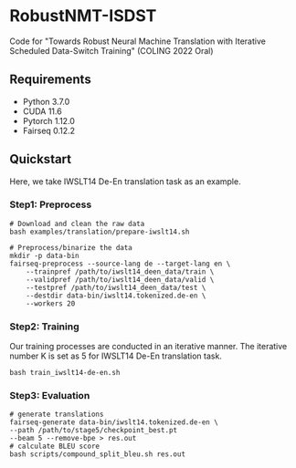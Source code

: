 # RobustNMT-ISDST
Code for "Towards Robust Neural Machine Translation with Iterative Scheduled Data-Switch Training" (COLING 2022 Oral)
## Requirements

- Python 3.7.0
- CUDA 11.6
- Pytorch 1.12.0
- Fairseq 0.12.2

## Quickstart
Here, we take IWSLT14 De-En translation task as an example.
### Step1: Preprocess

```
# Download and clean the raw data
bash examples/translation/prepare-iwslt14.sh

# Preprocess/binarize the data
mkdir -p data-bin
fairseq-preprocess --source-lang de --target-lang en \
    --trainpref /path/to/iwslt14_deen_data/train \
    --validpref /path/to/iwslt14_deen_data/valid \
    --testpref /path/to/iwslt14_deen_data/test \
    --destdir data-bin/iwslt14.tokenized.de-en \
    --workers 20
```
### Step2: Training
Our training processes are conducted in an iterative manner. The iterative number K is set as 5 for IWSLT14 De-En translation task.
```
bash train_iwslt14-de-en.sh
```
### Step3: Evaluation
```
# generate translations
fairseq-generate data-bin/iwslt14.tokenized.de-en \
--path /path/to/stage5/checkpoint_best.pt
--beam 5 --remove-bpe > res.out
# calculate BLEU score
bash scripts/compound_split_bleu.sh res.out
```
